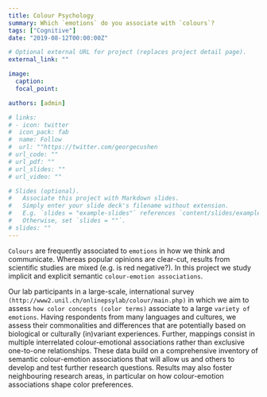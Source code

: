 ```yaml
---
title: Colour Psychology
summary: Which `emotions` do you associate with `colours`?
tags: ["Cognitive"]
date: "2019-08-12T00:00:00Z"

# Optional external URL for project (replaces project detail page).
external_link: ""

image:
  caption: 
  focal_point: 

authors: [admin]

# links:
# - icon: twitter
#  icon_pack: fab
#  name: Follow
#  url: ""https://twitter.com/georgecushen
# url_code: ""
# url_pdf: ""
# url_slides: ""
# url_video: ""

# Slides (optional).
#   Associate this project with Markdown slides.
#   Simply enter your slide deck's filename without extension.
#   E.g. `slides = "example-slides"` references `content/slides/example-slides.md`.
#   Otherwise, set `slides = ""`.
# slides: ""
---
```


`Colours` are frequently associated to `emotions` in how we think and communicate. Whereas popular opinions are clear-cut, results from scientific studies are mixed (e.g. is red negative?). In this project we study implicit and explicit semantic `colour-emotion associations`. 

Our lab participants in a large-scale, international survey `(http://www2.unil.ch/onlinepsylab/colour/main.php)` in which we aim to assess `how color concepts (color terms)` associate to a large `variety of emotions`. Having respondents from many languages and cultures, we assess their commonalities and differences that are potentially based on biological or culturally (in)variant experiences. Further, mappings consist in multiple interrelated colour-emotional associations rather than exclusive one-to-one relationships. These data build on a comprehensive inventory of semantic colour-emotion associations that will allow us and others to develop and test further research questions. Results may also foster neighbouring research areas, in particular on how colour-emotion associations shape color preferences.